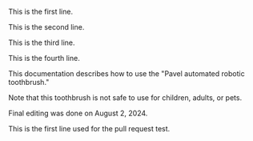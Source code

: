 This is the first line.

This is the second line.

This is the third line.

This is the fourth line.


This documentation describes how to use the "Pavel automated robotic toothbrush." 

Note that this toothbrush is not safe to use for children, adults, or pets. 

Final editing was done on August 2, 2024.


This is the first line used for the pull request test.